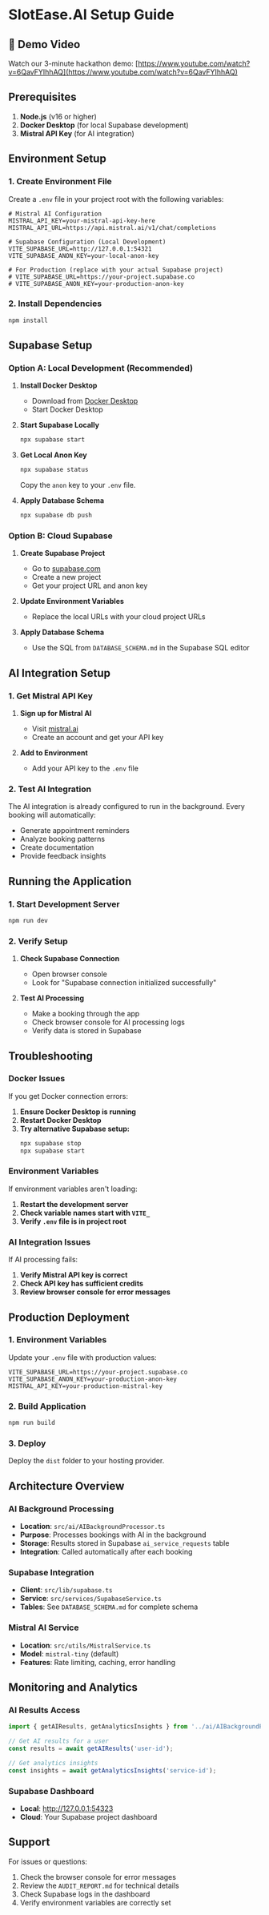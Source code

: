 # SlotEase.AI Setup Guide

## 🎥 Demo Video

Watch our 3-minute hackathon demo: [https://www.youtube.com/watch?v=6QavFYIhhAQ](https://www.youtube.com/watch?v=6QavFYIhhAQ)

## Prerequisites

1. **Node.js** (v16 or higher)
2. **Docker Desktop** (for local Supabase development)
3. **Mistral API Key** (for AI integration)

## Environment Setup

### 1. Create Environment File

Create a `.env` file in your project root with the following variables:

```env
# Mistral AI Configuration
MISTRAL_API_KEY=your-mistral-api-key-here
MISTRAL_API_URL=https://api.mistral.ai/v1/chat/completions

# Supabase Configuration (Local Development)
VITE_SUPABASE_URL=http://127.0.0.1:54321
VITE_SUPABASE_ANON_KEY=your-local-anon-key

# For Production (replace with your actual Supabase project)
# VITE_SUPABASE_URL=https://your-project.supabase.co
# VITE_SUPABASE_ANON_KEY=your-production-anon-key
```

### 2. Install Dependencies

```bash
npm install
```

## Supabase Setup

### Option A: Local Development (Recommended)

1. **Install Docker Desktop**
   - Download from [Docker Desktop](https://www.docker.com/products/docker-desktop)
   - Start Docker Desktop

2. **Start Supabase Locally**
   ```bash
   npx supabase start
   ```

3. **Get Local Anon Key**
   ```bash
   npx supabase status
   ```
   Copy the `anon` key to your `.env` file.

4. **Apply Database Schema**
   ```bash
   npx supabase db push
   ```

### Option B: Cloud Supabase

1. **Create Supabase Project**
   - Go to [supabase.com](https://supabase.com)
   - Create a new project
   - Get your project URL and anon key

2. **Update Environment Variables**
   - Replace the local URLs with your cloud project URLs

3. **Apply Database Schema**
   - Use the SQL from `DATABASE_SCHEMA.md` in the Supabase SQL editor

## AI Integration Setup

### 1. Get Mistral API Key

1. **Sign up for Mistral AI**
   - Visit [mistral.ai](https://mistral.ai)
   - Create an account and get your API key

2. **Add to Environment**
   - Add your API key to the `.env` file

### 2. Test AI Integration

The AI integration is already configured to run in the background. Every booking will automatically:

- Generate appointment reminders
- Analyze booking patterns
- Create documentation
- Provide feedback insights

## Running the Application

### 1. Start Development Server

```bash
npm run dev
```

### 2. Verify Setup

1. **Check Supabase Connection**
   - Open browser console
   - Look for "Supabase connection initialized successfully"

2. **Test AI Processing**
   - Make a booking through the app
   - Check browser console for AI processing logs
   - Verify data is stored in Supabase

## Troubleshooting

### Docker Issues

If you get Docker connection errors:

1. **Ensure Docker Desktop is running**
2. **Restart Docker Desktop**
3. **Try alternative Supabase setup:**
   ```bash
   npx supabase stop
   npx supabase start
   ```

### Environment Variables

If environment variables aren't loading:

1. **Restart the development server**
2. **Check variable names start with `VITE_`**
3. **Verify `.env` file is in project root**

### AI Integration Issues

If AI processing fails:

1. **Verify Mistral API key is correct**
2. **Check API key has sufficient credits**
3. **Review browser console for error messages**

## Production Deployment

### 1. Environment Variables

Update your `.env` file with production values:

```env
VITE_SUPABASE_URL=https://your-project.supabase.co
VITE_SUPABASE_ANON_KEY=your-production-anon-key
MISTRAL_API_KEY=your-production-mistral-key
```

### 2. Build Application

```bash
npm run build
```

### 3. Deploy

Deploy the `dist` folder to your hosting provider.

## Architecture Overview

### AI Background Processing

- **Location**: `src/ai/AIBackgroundProcessor.ts`
- **Purpose**: Processes bookings with AI in the background
- **Storage**: Results stored in Supabase `ai_service_requests` table
- **Integration**: Called automatically after each booking

### Supabase Integration

- **Client**: `src/lib/supabase.ts`
- **Service**: `src/services/SupabaseService.ts`
- **Tables**: See `DATABASE_SCHEMA.md` for complete schema

### Mistral AI Service

- **Location**: `src/utils/MistralService.ts`
- **Model**: `mistral-tiny` (default)
- **Features**: Rate limiting, caching, error handling

## Monitoring and Analytics

### AI Results Access

```typescript
import { getAIResults, getAnalyticsInsights } from '../ai/AIBackgroundProcessor';

// Get AI results for a user
const results = await getAIResults('user-id');

// Get analytics insights
const insights = await getAnalyticsInsights('service-id');
```

### Supabase Dashboard

- **Local**: http://127.0.0.1:54323
- **Cloud**: Your Supabase project dashboard

## Support

For issues or questions:

1. Check the browser console for error messages
2. Review the `AUDIT_REPORT.md` for technical details
3. Check Supabase logs in the dashboard
4. Verify environment variables are correctly set